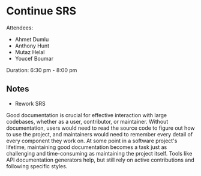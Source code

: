 # Continue SRS

Attendees:

- Ahmet Dumlu
- Anthony Hunt
- Mutaz Helal
- Youcef Boumar

Duration: 6:30 pm - 8:00 pm

## Notes

- Rework SRS

Good documentation is crucial for effective interaction with large codebases, whether as a user, contributor, or maintainer. Without documentation, users would need to read the source code to figure out how to use the project, and maintainers would need to remember every detail of every component they work on. At some point in a software project's lifetime, maintaining good documentation becomes a task just as challenging and time-consuming as maintaining the project itself. Tools like API documentation generators help, but still rely on active contributions and following specific styles.
